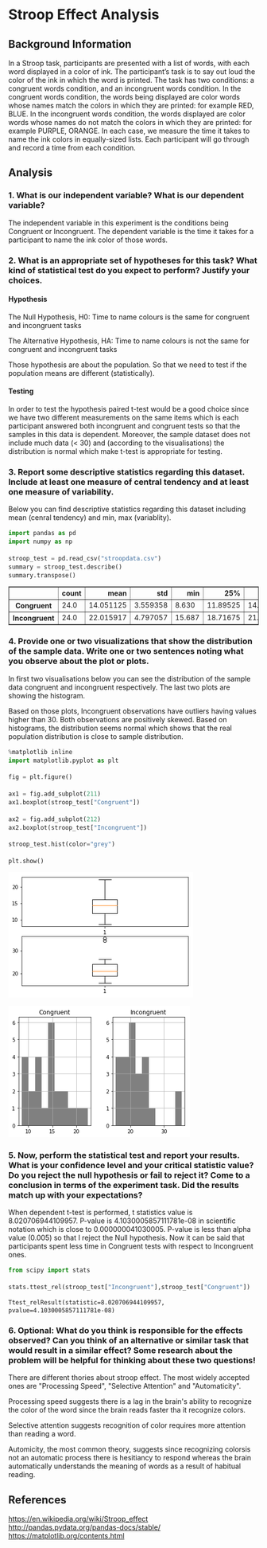 
# Stroop Effect Analysis

## Background Information

In a Stroop task, participants are presented with a list of words, with each word displayed in a color of ink. The participant’s task is to say out loud the color of the ink in which the word is printed. The task has two conditions: a congruent words condition, and an incongruent words condition. In the congruent words condition, the words being displayed are color words whose names match the colors in which they are printed: for example RED, BLUE. In the incongruent words condition, the words displayed are color words whose names do not match the colors in which they are printed: for example PURPLE, ORANGE. In each case, we measure the time it takes to name the ink colors in equally-sized lists. Each participant will go through and record a time from each condition.


## Analysis


### 1. What is our independent variable? What is our dependent variable?

The independent variable in this experiment is the conditions being Congruent or Incongruent. The dependent variable is the time it takes for a participant to name the ink color of those words.


### 2. What is an appropriate set of hypotheses for this task? What kind of statistical test do you expect to perform? Justify your choices.

#### Hypothesis

The Null Hypothesis, H0: Time to name colours is the same for congruent and incongruent tasks

The Alternative Hypothesis, HA: Time to name colours is not the same for congruent and incongruent tasks

Those hypothesis are about the population. So that we need to test if the population means are different (statistically).


#### Testing

In order to test the hypothesis paired t-test would be a good choice since we have two different measurements on the same items which is each participant answered both incongruent and congruent tests so that the samples in this data is dependent. Moreover, the sample dataset does not include much data (< 30) and (according to the visualisations) the distribution is normal which make t-test is appropriate for testing.


### 3. Report some descriptive statistics regarding this dataset. Include at least one measure of central tendency and at least one measure of variability.

Below you can find descriptive statistics regarding this dataset including mean (cenral tendency) and min, max (variablity). 


```python
import pandas as pd
import numpy as np

stroop_test = pd.read_csv("stroopdata.csv")
summary = stroop_test.describe()
summary.transpose()
```




<div>
<table border="1" class="dataframe">
  <thead>
    <tr style="text-align: right;">
      <th></th>
      <th>count</th>
      <th>mean</th>
      <th>std</th>
      <th>min</th>
      <th>25%</th>
      <th>50%</th>
      <th>75%</th>
      <th>max</th>
    </tr>
  </thead>
  <tbody>
    <tr>
      <th>Congruent</th>
      <td>24.0</td>
      <td>14.051125</td>
      <td>3.559358</td>
      <td>8.630</td>
      <td>11.89525</td>
      <td>14.3565</td>
      <td>16.20075</td>
      <td>22.328</td>
    </tr>
    <tr>
      <th>Incongruent</th>
      <td>24.0</td>
      <td>22.015917</td>
      <td>4.797057</td>
      <td>15.687</td>
      <td>18.71675</td>
      <td>21.0175</td>
      <td>24.05150</td>
      <td>35.255</td>
    </tr>
  </tbody>
</table>
</div>



### 4. Provide one or two visualizations that show the distribution of the sample data. Write one or two sentences noting what you observe about the plot or plots.


In first two visualisations below you can see the distribution of the sample data congruent and incongruent respectively. The last two plots are showing the histogram.

Based on those plots, Incongruent observations have outliers having values higher than 30. Both observations are positively skewed. Based on histograms, the distribution seems normal which shows that the real population distribution is close to sample distribution.



```python
%matplotlib inline
import matplotlib.pyplot as plt

fig = plt.figure()

ax1 = fig.add_subplot(211)
ax1.boxplot(stroop_test["Congruent"])

ax2 = fig.add_subplot(212)
ax2.boxplot(stroop_test["Incongruent"])

stroop_test.hist(color="grey")

plt.show()
```


![png](output_3_0.png)



![png](output_3_1.png)


### 5. Now, perform the statistical test and report your results. What is your confidence level and your critical statistic value? Do you reject the null hypothesis or fail to reject it? Come to a conclusion in terms of the experiment task. Did the results match up with your expectations?

When dependent t-test is performed, t statistics value is 8.020706944109957. P-value is 4.1030005857111781e-08 in scientific notation which is close to 0.000000041030005. P-value is less than alpha value (0.005) so that I reject the Null hypothesis. Now it can be said that participants spent less time in Congruent tests with respect to Incongruent ones.


```python
from scipy import stats

stats.ttest_rel(stroop_test["Incongruent"],stroop_test["Congruent"])

```




    Ttest_relResult(statistic=8.020706944109957, pvalue=4.1030005857111781e-08)



### 6. Optional: What do you think is responsible for the effects observed? Can you think of an alternative or similar task that would result in a similar effect? Some research about the problem will be helpful for thinking about these two questions!

There are different thories about stroop effect. The most widely accepted ones are "Processing Speed", "Selective Attention" and "Automaticity". 

Processing speed suggests there is a lag in the brain's ability to recognize the color of the word since the brain reads faster tha it recognize colors.

Selective attention suggests recognition of color requires more attention than reading a word.

Automicity, the most common theory, suggests since recognizing colorsis not an automatic process there is hesitiancy to respond whereas the brain automatically understands the meaning of words as a result of habitual reading.


## References

https://en.wikipedia.org/wiki/Stroop_effect
http://pandas.pydata.org/pandas-docs/stable/
https://matplotlib.org/contents.html

